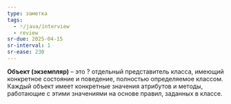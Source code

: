 ```yaml
---
type: заметка
tags:
  - 🃏/java/interview
  - review
sr-due: 2025-04-15
sr-interval: 1
sr-ease: 230
---
```

**Объект (экземпляр)** – это
?
отдельный представитель класса, имеющий конкретное состояние и поведение, полностью определяемое классом. Каждый объект имеет конкретные значения атрибутов и методы, работающие с этими значениями на основе правил, заданных в классе.
